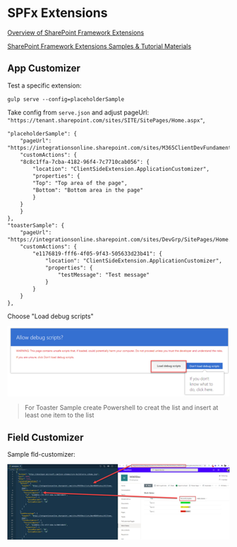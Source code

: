 # SPFx Extensions

[Overview of SharePoint Framework Extensions](https://docs.microsoft.com/en-us/sharepoint/dev/spfx/extensions/overview-extensions)

[SharePoint Framework Extensions Samples & Tutorial Materials](https://github.com/SharePoint/sp-dev-fx-extensions)

## App Customizer

Test a specific extension:

```
gulp serve --config=placeholderSample
```

Take config from `serve.json` and adjust pageUrl: `"https://tenant.sharepoint.com/sites/SITE/SitePages/Home.aspx"`,

```
"placeholderSample": {
    "pageUrl": "https://integrationsonline.sharepoint.com/sites/M365ClientDevFundamentals/SitePages/Home.aspx",
    "customActions": {
    "8c8c1ffa-7cba-4182-96f4-7c7710cab056": {
        "location": "ClientSideExtension.ApplicationCustomizer",
        "properties": {
        "Top": "Top area of the page",
        "Bottom": "Bottom area in the page"
        }
    }
    }
},
"toasterSample": {
    "pageUrl": "https://integrationsonline.sharepoint.com/sites/DevGrp/SitePages/Home.aspx",
    "customActions": {
        "e1176819-fff6-4f05-9f43-505633d23b41": {
            "location": "ClientSideExtension.ApplicationCustomizer",
            "properties": {
                "testMessage": "Test message"
            }
        }
    }
},
```

Choose "Load debug scripts"

![debug](./_images/debug.png)

> For Toaster Sample create Powershell to creat the list and insert at least one item to the list

## Field Customizer

Sample fld-customizer:

![percentage-fld.jpg](./_images/percentage-fld.jpg)
